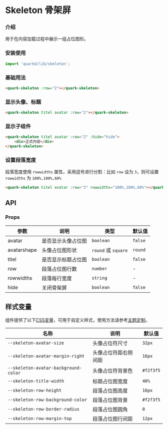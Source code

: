 # Skeleton 骨架屏

### 介绍

用于在内容加载过程中展示一组占位图形。

### 安装使用

```jsx
import 'quarkd/lib/skeleton';
```

### 基础用法
```html
<quark-skeleton :row="2"></quark-skeleton>
```

### 显示头像、标题

```html
<quark-skeleton titel avatar :row="2"></quark-skeleton>
```

### 显示子组件

```html
<quark-skeleton titel avatar :row="2" :hide="hide">
    <div>正式内容</div>
</quark-skeleton>
```

### 设置段落宽度
段落宽度使用 `rowwidths` 属性，采用逗号进行分割：比如 `row` 设为 `3`，则可设置 `rowwidths` 为 `100%,100%,60%`
```html
<quark-skeleton titel avatar :row="3" rowwidths="100%,100%,60%"></quark-skeleton>
```


## API

### Props

| 参数         | 说明                             | 类型   | 默认值           |
|--------------|----------------------------------|--------|------------------|
| avatar       |  是否显示头像占位图             | `boolean` |  `false`  |
| avatarshape   |  头像占位图形状                  | `round` 或 `square` | `round` |
| titel   |  是否显示标题占位图                  | `boolean` | `false` |  
| row          |  段落占位图行数                  | `number` | - | 
| rowwidths    |  段落每行宽度                  | `string` | - |
| hide         |  关闭骨架屏                    | `boolean` | `false` |

## 样式变量

组件提供了以下[CSS变量](https://developer.mozilla.org/zh-CN/docs/Web/CSS/Using_CSS_custom_properties)，可用于自定义样式，使用方法请参考[主题定制](#/zh-CN/guide/theme)。

| 名称                     | 说明                                  | 默认值          | 
| ------------------------ | ----------------------------------- | --------------- |
| `--skeleton-avatar-size`   | 头像占位符尺寸                         |     `32px` 
| `--skeleton-avatar-margin-right`       | 头像占位符距右侧间距                          |     `16px`     
| `--skeleton-avatar-background-color`       | 头像占位符背景色                       |      `#f2f3f5`     
| `--skeleton-title-width` | 标题占位图宽度                          |      `40%`
| `--skeleton-row-height` | 段落占位图高度                          |   `16px`    
| `--skeleton-row-background-color`    | 段落占位图背景                         |    `#f2f3f5`
| `--skeleton-row-border-radius`    | 段落占位图圆角                         |      `0`     
| `--skeleton-row-margin-top`        | 段落占位图行间距                          | `12px`       